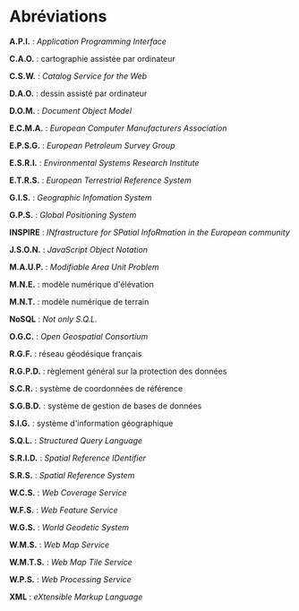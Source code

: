 # Abréviations

**A.P.I.** : *Application Programming Interface*

**C.A.O.** : cartographie assistée par ordinateur

**C.S.W.** : *Catalog Service for the Web*

**D.A.O.** : dessin assisté par ordinateur

**D.O.M.** : *Document Object Model*

**E.C.M.A.** : *European Computer Manufacturers Association*

**E.P.S.G.** : *European Petroleum Survey Group*

**E.S.R.I.** : *Environmental Systems Research Institute*

**E.T.R.S.** : *European Terrestrial Reference System*

**G.I.S.** : *Geographic Infomation System*

**G.P.S.** : *Global Positioning System*

**INSPIRE** : *INfrastructure for SPatial InfoRmation in the European community*

**J.S.O.N.** : *JavaScript Object Notation*

**M.A.U.P.** : *Modifiable Area Unit Problem*

**M.N.E.** : modèle numérique d'élévation

**M.N.T.** : modèle numérique de terrain

**NoSQL** : *Not only S.Q.L.*

**O.G.C.** : *Open Geospatial Consortium*

**R.G.F.** : réseau géodésique français

**R.G.P.D.** : règlement général sur la protection des données

**S.C.R.** : système de coordonnées de référence

**S.G.B.D.** : système de gestion de bases de données

**S.I.G.** : système d'information géographique

**S.Q.L.** : *Structured Query Language*

**S.R.I.D.** : *Spatial Reference IDentifier*

**S.R.S.** : *Spatial Reference System*

**W.C.S.** : *Web Coverage Service*

**W.F.S.** : *Web Feature Service*

**W.G.S.** : *World Geodetic System*

**W.M.S.** : *Web Map Service*

**W.M.T.S.** : *Web Map Tile Service*

**W.P.S.** : *Web Processing Service*

**XML** : *eXtensible Markup Language*
